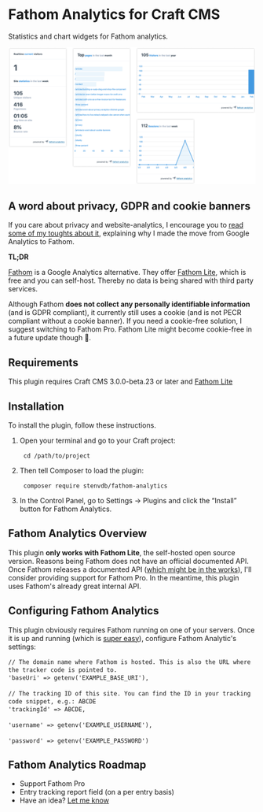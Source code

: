 # Fathom Analytics for Craft CMS

Statistics and chart widgets for Fathom analytics.

![Screenshot](resources/img/screenshot.png)

## A word about privacy, GDPR and cookie banners

If you care about privacy and website-analytics, I encourage you to [read some of my toughts about it](https://stenvdb/articles), explaining why I made the move from Google Analytics to Fathom.

**TL;DR**

[Fathom](https://usefathom.com/) is a Google Analytics alternative. They offer [Fathom Lite](https://github.com/usefathom/fathom), which is free and you can self-host. Thereby no data is being shared with third party services. 

Although Fathom **does not collect any personally identifiable information** (and is GDPR compliant), it currently still uses a cookie (and is not PECR compliant without a cookie banner). If you need a cookie-free solution, I suggest switching to Fathom Pro. Fathom Lite might become cookie-free in a future update though 🤞.

## Requirements

This plugin requires Craft CMS 3.0.0-beta.23 or later and [Fathom Lite](https://github.com/usefathom/fathom)

## Installation

To install the plugin, follow these instructions.

1. Open your terminal and go to your Craft project:

        cd /path/to/project

2. Then tell Composer to load the plugin:

        composer require stenvdb/fathom-analytics

3. In the Control Panel, go to Settings → Plugins and click the “Install” button for Fathom Analytics.

## Fathom Analytics Overview

This plugin **only works with Fathom Lite**, the self-hosted open source version. Reasons being Fathom does not have an official documented API. Once Fathom releases a documented API ([which might be in the works](https://trello.com/c/wu4WMy4U/16-api)), I'll consider providing support for Fathom Pro. In the meantime, this plugin uses Fathom's already great internal API. 

## Configuring Fathom Analytics

This plugin obviously requires Fathom running on one of your servers. Once it is up and running (which is [super easy](https://github.com/usefathom/fathom/blob/master/docs/Installation%20instructions.md)), configure Fathom Analytic's settings:

```
// The domain name where Fathom is hosted. This is also the URL where the tracker code is pointed to.
'baseUri' => getenv('EXAMPLE_BASE_URI'),

// The tracking ID of this site. You can find the ID in your tracking code snippet, e.g.: ABCDE
'trackingId' => ABCDE,

'username' => getenv('EXAMPLE_USERNAME'),

'password' => getenv('EXAMPLE_PASSWORD')
```

## Fathom Analytics Roadmap

* Support Fathom Pro
* Entry tracking report field (on a per entry basis)
* Have an idea? [Let me know](https://stenvdb.be/contact)
